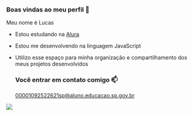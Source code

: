 ### Boas vindas ao meu perfil 💙

Meu nome é Lucas

- Estou estudando na [Alura](https://www.alura.com.br)
- Estou me desenvolvendo na linguagem JavaScript
- Utilizo esse espaço para minha organização e compartilhamento dos meus projetos desenvolvidos

  ### Você entrar em contato comigo 📫

  00001092522621sp@aluno.educacao.sp.gov.br

![](https://giffiles.alphacoders.com/351/35157.gif)
